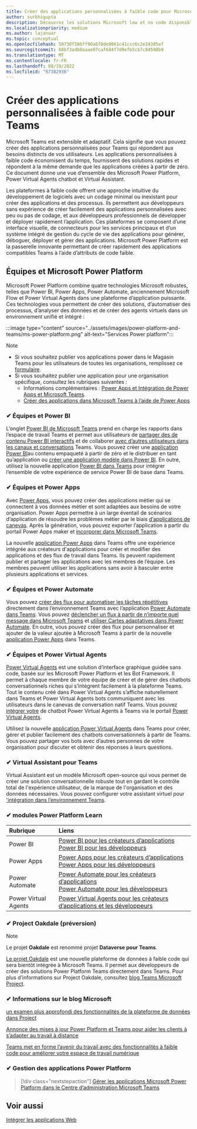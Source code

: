 ```yaml
---
title: Créer des applications personnalisées à faible code pour Microsoft Teams
author: surbhigupta
description: Découvrez les solutions Microsoft low et no code disponibles avec Teams Microsoft Power Platform.
ms.localizationpriority: medium
ms.author: lajanuar
ms.topic: conceptual
ms.openlocfilehash: 59730f586ff90a6f0de9061c41ccc6c2e24385ef
ms.sourcegitcommit: 68bf3adb8aaae07caf684f7d9efb5cb7c84598b9
ms.translationtype: MT
ms.contentlocale: fr-FR
ms.lasthandoff: 08/19/2022
ms.locfileid: "67382936"
---
```

# <a name="create-low-code-custom-apps-for-teams"></a>Créer des applications personnalisées à faible code pour Teams

Microsoft Teams est extensible et adaptatif. Cela signifie que vous pouvez créer des applications personnalisées pour Teams qui répondent aux besoins distincts de vos utilisateurs. Les applications personnalisées à faible code économisent du temps, fournissent des solutions rapides et répondent à la même demande que les applications créées à partir de zéro. Ce document donne une vue d’ensemble des Microsoft Power Platform, Power Virtual Agents chatbot et Virtual Assistant.

Les plateformes à faible code offrent une approche intuitive du développement de logiciels avec un codage minimal ou inexistant pour créer des applications et des processus. Ils permettent aux développeurs sans expérience de créer facilement des applications personnalisées avec peu ou pas de codage, et aux développeurs professionnels de développer et déployer rapidement l’application. Ces plateformes se composent d’une interface visuelle, de connecteurs pour les services principaux et d’un système intégré de gestion du cycle de vie des applications pour générer, déboguer, déployer et gérer des applications. Microsoft Power Platform est la passerelle innovante permettant de créer rapidement des applications compatibles Teams à l’aide d’attributs de code faible.

## <a name="teams-and-microsoft-power-platform"></a>Équipes et Microsoft Power Platform

Microsoft Power Platform combine quatre technologies Microsoft robustes, telles que Power BI, Power Apps, Power Automate, anciennement Microsoft Flow et Power Virtual Agents dans une plateforme d’application puissante. Ces technologies vous permettent de créer des solutions, d’automatiser des processus, d’analyser des données et de créer des agents virtuels dans un environnement unifié et intégré :

:::image type="content" source="../assets/images/power-platform-and-teams/ms-power-platform.png" alt-text="Services Power platform":::

> [!NOTE]
>
> - Si vous souhaitez publier vos applications power dans le Magasin Teams pour les utilisateurs de toutes les organisations, remplissez ce [formulaire](https://go.microsoft.com/fwlink/?linkid=2204468).
> - Si vous souhaitez publier une application pour une organisation spécifique, consultez les rubriques suivantes :
>   - Informations complémentaires : [Power Apps et Intégration de Power Apps et Microsoft Teams](/power-apps/teams/overview).
>   - [Créer des applications dans Microsoft Teams à l’aide de Power Apps](/power-apps/teams/create-apps-overview)

### <a name="-teams-and-power-bi"></a>✔ Équipes et Power BI

L’onglet [Power BI de Microsoft Teams](https://powerbi.microsoft.com/blog/announcing-new-power-bi-tab-for-microsoft-teams/) prend en charge les rapports dans l’espace de travail Teams et permet aux utilisateurs de [partager des de contenu Power BI interactifs](/power-bi/collaborate-share/service-embed-report-microsoft-teams) et de collaborer [avec d’autres utilisateurs dans les canaux et conversations](/power-bi/collaborate-share/service-collaborate-microsoft-teams) Teams. Vous pouvez créer une [application Power BI](/power-bi/collaborate-share/service-create-distribute-apps)au contenu empaqueté à partir de zéro et le distribuer en tant qu’application ou [créer une application modèle dans Power BI](/power-bi/connect-data/service-template-apps-create). En outre, utilisez la nouvelle application [Power BI dans Teams](https://go.microsoft.com/fwlink/?linkid=2143643) pour intégrer l’ensemble de votre expérience de service Power BI de base dans Teams.

### <a name="-teams-and-power-apps"></a>✔ Équipes et Power Apps

Avec [Power Apps](/powerapps/powerapps-overview), vous pouvez créer des applications métier qui se connectent à vos données métier et sont adaptées aux besoins de votre organisation.  Power Apps permettre à un large éventail de scénarios d’application de résoudre les problèmes métier par le biais [d’applications de canevas](/powerapps/maker/#canvas-apps). Après la génération, vous pouvez exporter l’application à partir du portail Power Apps maker et [incorporer dans Microsoft Teams](/power-platform/admin/embed-app-teams).

La nouvelle [application Power Apps](https://go.microsoft.com/fwlink/?linkid=2143374) dans Teams offre une expérience intégrée aux créateurs d'applications pour créer et modifier des applications et des flux de travail dans Teams. Ils peuvent rapidement publier et partager les applications avec les membres de l’équipe. Les membres peuvent utiliser les applications sans avoir à basculer entre plusieurs applications et services.

### <a name="-teams-and-power-automate"></a>✔ Équipes et Power Automate

Vous pouvez [créer des flux pour automatiser les tâches répétitives](https://flow.microsoft.com/connectors/shared_teams/microsoft-teams/) directement dans l’environnement Teams avec l’application [Power Automate dans Teams](/power-automate/flows-teams). Vous pouvez [déclencher un flux à partir de n’importe quel message dans Microsoft Teams](/power-automate/trigger-flow-teams-message) et [utiliser Cartes adaptatives dans Power Automate](/power-automate/create-adaptive-cards). En outre, vous pouvez créer des flux pour personnaliser et ajouter de la valeur ajoutée à Microsoft Teams à partir de la nouvelle [application Power Apps](https://go.microsoft.com/fwlink/?linkid=2143539) dans Teams.

### <a name="-teams-and-power-virtual-agents"></a>✔ Équipes et Power Virtual Agents

[Power Virtual Agents](/power-virtual-agents/fundamentals-what-is-power-virtual-agents) est une solution d’interface graphique guidée sans code, basée sur les Microsoft Power Platform et les Bot Framework. Il permet à chaque membre de votre équipe de créer et de gérer des chatbots conversationnels riches qui s’intègrent facilement à la plateforme Teams. Tout le contenu créé dans Power Virtual Agents s’affiche naturellement dans Teams et Power Virtual Agents bots communiquent avec les utilisateurs dans le canevas de conversation natif Teams. Vous pouvez [intégrer votre](/power-virtual-agents/publication-add-bot-to-microsoft-teams) de chatbot Power Virtual Agents à Teams via le portail [Power Virtual Agents](https://powervirtualagents.microsoft.com).

Utilisez la nouvelle [application Power Virtual Agents](https://aka.ms/pva-teams-docs) dans Teams pour créer, gérer et publier facilement des chatbots conversationnels à partir de Teams. Vous pouvez partager vos bots avec d’autres personnes de votre organisation pour discuter et obtenir des réponses à leurs questions.

### <a name="-virtual-assistant-for-teams"></a>✔ Virtual Assistant pour Teams

Virtual Assistant est un modèle Microsoft open-source qui vous permet de créer une solution conversationnelle robuste tout en gardant le contrôle total de l'expérience utilisateur, de la marque de l'organisation et des données nécessaires. Vous pouvez configurer votre assistant virtuel pour ['intégration dans l’environnement Teams](https://microsoft.github.io/botframework-solutions/clients-and-channels/tutorials/enable-teams/1-intro).

### <a name="-power-platform-learn-modules"></a>✔ modules Power Platform Learn

|  Rubrique  |  Liens  |
|:---------|:----------------------|
|Power BI|[Power BI pour les créateurs d’applications](/learn/browse/?expanded=power-platform&products=power-bi&roles=maker)</br>[Power BI pour les développeurs](/learn/browse/?expanded=power-platform&products=power-bi&roles=developer)|
|Power Apps|[Power Apps pour les créateurs d’applications](/learn/browse/?products=power-apps&roles=maker)</br>[Power Apps pour les développeurs](/learn/browse/?products=power-apps)|
|Power Automate|[Power Automate pour les créateurs d’applications](/learn/browse/?expanded=power-platform&products=power-automate&roles=maker)</br>[Power Automate pour les développeurs](/learn/browse/?expanded=power-platform&products=power-automate&roles=developer)|
|Power Virtual Agents|[Power Virtual Agents pour les créateurs d’applications et les développeurs](/learn/browse/?products=power-virtual-agents&expanded=power-platform&roles=maker)|

### <a name="-project-oakdale-preview"></a>✔ Project Oakdale (préversion)

> [!NOTE]
> Le projet **Oakdale** est renommé projet **Dataverse pour Teams**.

[Le projet Oakdale](https://techcommunity.microsoft.com/t5/microsoft-teams-blog/teams-is-shaping-the-future-of-work-with-low-code-features-to/ba-p/1507180
) est une nouvelle plateforme de données à faible code qui sera bientôt intégrée à Microsoft Teams. Il permet aux développeurs de créer des solutions Power Platform Teams directement dans Teams. Pour plus d’informations sur Project Oakdale, consultez [blog Teams Microsoft Project](https://powerapps.microsoft.com/blog/introducing-project-oakdale-a-new-low-code-data-platform-for-microsoft-teams).

### <a name="-microsoft-blog-insights"></a>✔ Informations sur le blog Microsoft

[un examen plus approfondi des fonctionnalités de la plateforme de données dans Project](https://powerapps.microsoft.com/blog/a-closer-look-at-data-platform-capabilities-in-project-oakdale/)

[Annonce des mises à jour Power Platform et Teams pour aider les clients à s’adapter au travail à distance](https://cloudblogs.microsoft.com/powerplatform/2020/05/19/announcing-power-platform-and-teams-updates-to-help-customers-adapt-to-remote-work/)

[Teams met en forme l’avenir du travail avec des fonctionnalités à faible code pour améliorer votre espace de travail numérique](https://techcommunity.microsoft.com/t5/microsoft-teams-blog/teams-is-shaping-the-future-of-work-with-low-code-features-to/ba-p/1507180)

### <a name="-managing-power-platform-apps"></a>✔ Gestion des applications Power Platform

> [!div class="nextstepaction"]
> [Gérer les applications Microsoft Power Platform dans le Centre d’administration Microsoft Teams](/microsoftteams/manage-power-platform-apps)

## <a name="see-also"></a>Voir aussi

[Intégrer les applications Web](~/samples/integrate-web-apps-overview.md)
